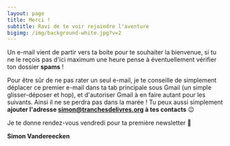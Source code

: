 ```yaml
---
layout: page
title: Merci !
subtitle: Ravi de te voir rejoindre l'aventure
bigimg: /img/background-white.jpg?v=2
---
```


Un e-mail vient de partir vers ta boite pour te souhaiter la bienvenue, si tu ne le reçois pas d'ici maximum une heure pense à éventuellement vérifier ton dossier **spams** !

Pour être sûr de ne pas rater un seul e-mail, je te conseille de simplement déplacer ce premier e-mail dans ta tab principale sous Gmail (un simple glisser-déposer et hop), et d'autoriser Gmail à en faire autant pour les suivants. Ainsi il ne se perdra pas dans la marée ! Tu peux aussi simplement **ajouter l'adresse simon@tranchesdelivres.org à tes contacts** 😉

Je te donne rendez-vous vendredi pour ta première newsletter 💌

**Simon Vandereecken**
